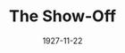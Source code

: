---
title: The Show-Off
date: 1927-11-22
closing_date:
layout: productions
featured_image:
image_caption:
image_credit:
playbill:
category:
Theatre: Theatre Jacksonville
cast:
- Aubrey Piper: E.S. Beauchamp-Nobbs
- Amy Fisher: Fannie Mae Snyder
- Clara Hyland: Laurine Goffin
- Mrs. Fisher: Muriel Parkes
- Frank Hyland: Philip Devlin
- Joe Fisher: Ralph Cooper
- Neil Fisher: Slocum Ball
- Gill: Ted Silber
- Rogers: L.B. Pratt
crew:
- Director: Paul Stuart Buchanan
- Scenery: Anne C. Lalor
- Scenery Assistant:
  - Birsa Shepard
  - Irene Von Osthoff
  - Walter A. Houmer
- Props: Mrs. O.Z. Tyler
- Prop Assistant:
  - Elizabeth Penfield
  - Irene Halloran
  - Mrs. Thomas L. Snowden
orchestra:
understudies:
external_links:
---